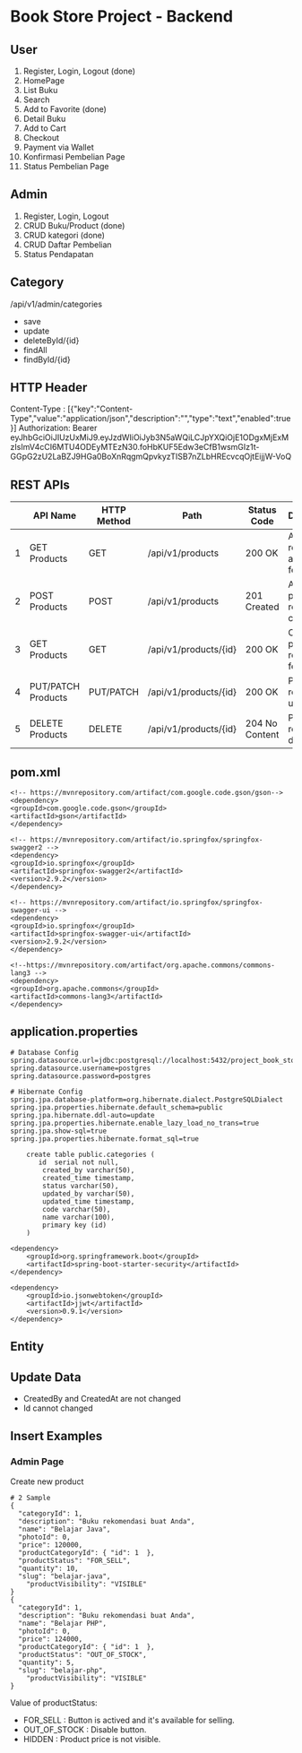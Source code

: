 # Book Store Project - Backend

## User

1. Register, Login, Logout (done)
2. HomePage
3. List Buku
4. Search
5. Add to Favorite (done)
6. Detail Buku
7. Add to Cart
8. Checkout
9. Payment via Wallet
10. Konfirmasi Pembelian Page
11. Status Pembelian Page

## Admin

1. Register, Login, Logout
2. CRUD Buku/Product (done) 
3. CRUD kategori (done)
4. CRUD Daftar Pembelian
5. Status Pendapatan

## Category
/api/v1/admin/categories
- save
- update
- deleteById/{id}
- findAll
- findById/{id}

## HTTP Header
Content-Type : [{"key":"Content-Type","value":"application/json","description":"","type":"text","enabled":true}]
Authorization: Bearer eyJhbGciOiJIUzUxMiJ9.eyJzdWIiOiJyb3N5aWQiLCJpYXQiOjE1ODgxMjExMzIsImV4cCI6MTU4ODEyMTEzN30.foHbKUF5Edw3eCfB1wsmGIz1t-GGpG2zU2LaBZJ9HGa0BoXnRqgmQpvkyzTISB7nZLbHREcvcqOjtEijjW-VoQ

## REST APIs
|      | API Name           | HTTP Method | Path                  | Status Code    | Desciption                        |
| ---- | ------------------ | ----------- | --------------------- | -------------- | --------------------------------- |
| 1    | GET Products       | GET         | /api/v1/products      | 200 OK         | All product resources are fetched |
| 2    | POST Products      | POST        | /api/v1/products      | 201 Created    | A new product resource is created |
| 3    | GET Products       | GET         | /api/v1/products/{id} | 200 OK         | One product resource is fetched   |
| 4    | PUT/PATCH Products | PUT/PATCH   | /api/v1/products/{id} | 200 OK         | Product resource is updated       |
| 5    | DELETE Products    | DELETE      | /api/v1/products/{id} | 204 No Content | Product resource is deleted       |

## pom.xml
```
<!-- https://mvnrepository.com/artifact/com.google.code.gson/gson-->
<dependency>
<groupId>com.google.code.gson</groupId>
<artifactId>gson</artifactId>
</dependency>

<!-- https://mvnrepository.com/artifact/io.springfox/springfox-swagger2 -->
<dependency>
<groupId>io.springfox</groupId>
<artifactId>springfox-swagger2</artifactId>
<version>2.9.2</version>
</dependency>

<!-- https://mvnrepository.com/artifact/io.springfox/springfox-swagger-ui -->
<dependency>
<groupId>io.springfox</groupId>
<artifactId>springfox-swagger-ui</artifactId>
<version>2.9.2</version>
</dependency>

<!--https://mvnrepository.com/artifact/org.apache.commons/commons-lang3 -->
<dependency>
<groupId>org.apache.commons</groupId>
<artifactId>commons-lang3</artifactId>
</dependency>
```

## application.properties
```
# Database Config
spring.datasource.url=jdbc:postgresql://localhost:5432/project_book_store 
spring.datasource.username=postgres
spring.datasource.password=postgres

# Hibernate Config
spring.jpa.database-platform=org.hibernate.dialect.PostgreSQLDialect
spring.jpa.properties.hibernate.default_schema=public
spring.jpa.hibernate.ddl-auto=update
spring.jpa.properties.hibernate.enable_lazy_load_no_trans=true
spring.jpa.show-sql=true
spring.jpa.properties.hibernate.format_sql=true
```

```dbn-sql
    create table public.categories (
       id  serial not null,
        created_by varchar(50),
        created_time timestamp,
        status varchar(50),
        updated_by varchar(50),
        updated_time timestamp,
        code varchar(50),
        name varchar(100),
        primary key (id)
    )
```

```
<dependency>
    <groupId>org.springframework.boot</groupId>
    <artifactId>spring-boot-starter-security</artifactId>
</dependency>

<dependency>
    <groupId>io.jsonwebtoken</groupId>
    <artifactId>jjwt</artifactId>
    <version>0.9.1</version>
</dependency>
```
## Entity
## Update Data 
- CreatedBy and CreatedAt are not changed
- Id cannot changed

## Insert Examples
### Admin Page
Create new product
```
# 2 Sample
{
  "categoryId": 1,
  "description": "Buku rekomendasi buat Anda",
  "name": "Belajar Java",
  "photoId": 0,
  "price": 120000,
  "productCategoryId": { "id": 1  },
  "productStatus": "FOR_SELL",
  "quantity": 10,
  "slug": "belajar-java",
    "productVisibility": "VISIBLE"
}
{
  "categoryId": 1,
  "description": "Buku rekomendasi buat Anda",
  "name": "Belajar PHP",
  "photoId": 0,
  "price": 124000,
  "productCategoryId": { "id": 1  },
  "productStatus": "OUT_OF_STOCK",
  "quantity": 5,
  "slug": "belajar-php",
    "productVisibility": "VISIBLE"
}
```
Value of productStatus:
- FOR_SELL : Button is actived and it's available for selling.
- OUT_OF_STOCK : Disable button.
- HIDDEN : Product price is not visible.
